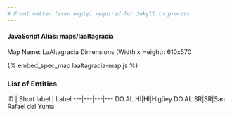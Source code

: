```yaml
---
# Front matter (even empty) required for Jekyll to process
---
```


#### JavaScript Alias: maps/laaltagracia

Map Name: LaAltagracia
Dimensions (Width x Height): 610x570



{% embed_spec_map laaltagracia-map.js %}

### List of Entities

ID | Short label | Label
---|---|---|---
DO.AL.HI|HI|Higüey
DO.AL.SR|SR|San Rafael del Yuma